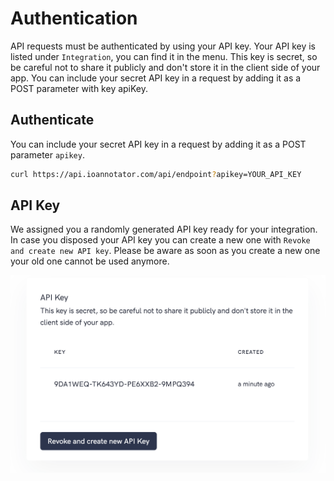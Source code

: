 # Authentication

API requests must be authenticated by using your API key. Your API key is listed under `Integration`, you can find it in the menu. This key is secret, so be careful not to share it publicly and don't store it in the client side of your app.
You can include your secret API key in a request by adding it as a POST parameter with key apiKey.

## Authenticate
You can include your secret API key in a request by adding it as a POST parameter `apikey`.

```sh
curl https://api.ioannotator.com/api/endpoint?apikey=YOUR_API_KEY
```

## API Key
We assigned you a randomly generated API key ready for your integration. In case you disposed your API key you can create a new one with `Revoke and create new API key`. Please be aware as soon as you create a new one your old one cannot be used anymore. 

![datasets](../images/api-key3.png)

